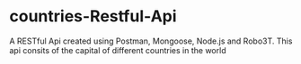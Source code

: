 # countries-Restful-Api
A RESTful Api created using Postman, Mongoose, Node.js and Robo3T. This api consits of the capital of different countries in the world
